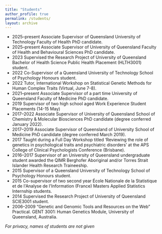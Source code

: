 ```yaml
---
title: "Students"
author_profile: true
permalink: /students/
layout: archive
---
```


* 2025–present Associate Supervisor of Queensland University of Technology Faculty of Health PhD candidate.
* 2025–present Associate Supervisor of University of Queensland Faculty of Health and Behavioural Sciences PhD candidate.
* 2023	Supervised the Research Project of University of Queensland Bachelor of Health Science Public Health Placement (HLTH3001) student.
* 2022 Co-Supervisor of a Queensland University of Technology School of Psychology Honours student.
* 2022 Tutor, International Workshop on Statistical Genetic Methods for Human Complex Traits (Virtual, June 7-8).
* 2021–present Associate Supervisor of a part time University of Queensland Faculty of Medicine PhD candidate.
* 2019 Supervisor of two high school aged Work Experience Student Placements (14-15 May)
* 2017–2022 Associate Supervisor of University of Queensland School of Chemistry & Molecular Biosciences PhD candidate (degree conferred January 2022).
* 2017–2019 Associate Supervisor of Queensland of University School of Medicine PhD candidate (degree conferred March 2019).
* 2017 Taught during a Full Day Workshop titled ‘Reviewing the role of genetics in psychological traits and psychiatric disorders’ at the APS College of Clinical Psychologists Conference (Brisbane).
* 2016–2017 Supervisor of an University of Queensland undergraduate student awarded the QIMR Berghofer Aboriginal and/or Torres Strait Islander Health Research Traineeship.
* 2015 Supervisor of a Queensland University of Technology School of Psychology Honours student.
* 2015 Co-supervisor of two second year École Nationale de la Statistique et de l'Analyse de l'Information (France) Masters Applied Statistics Internship students.
* 2014 Supervised the Research Project of University of Queensland SCIE3001 student.
* 2006–2009 “Genetic and Genomic Tools and Resources on the Web” Practical. GENT 3001: Human Genetics Module, University of Queensland, Australia.

*For privacy, names of students are not given*
